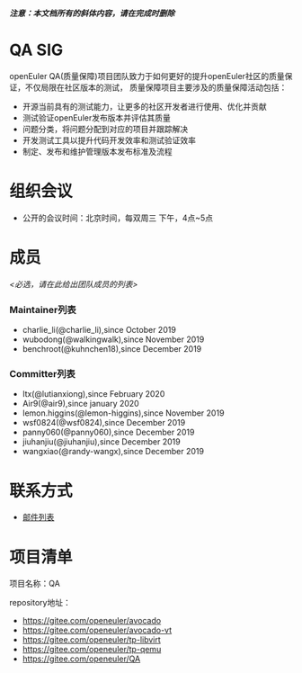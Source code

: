 ***注意：本文档所有的斜体内容，请在完成时删除***

# QA SIG
openEuler QA(质量保障)项目团队致力于如何更好的提升openEuler社区的质量保证，不仅局限在社区版本的测试，
质量保障项目主要涉及的质量保障活动包括：
- 开源当前具有的测试能力，让更多的社区开发者进行使用、优化并贡献
- 测试验证openEuler发布版本并评估其质量
- 问题分类，将问题分配到对应的项目并跟踪解决
- 开发测试工具以提升代码开发效率和测试验证效率
- 制定、发布和维护管理版本发布标准及流程

# 组织会议

- 公开的会议时间：北京时间，每双周三 下午，4点~5点


# 成员

*<必选，请在此给出团队成员的列表>*

### Maintainer列表
- charlie_li(@charlie_li),since October 2019
- wubodong(@walkingwalk),since November 2019
- benchroot(@kuhnchen18),since December 2019

### Committer列表
- ltx(@lutianxiong),since February 2020
- Air9(@air9),since january 2020
- lemon.higgins(@lemon-higgins),since November 2019
- wsf0824(@wsf0824),since December 2019
- panny060(@panny060),since December 2019
- jiuhanjiu(@jiuhanjiu),since December 2019
- wangxiao(@randy-wangx),since December 2019

# 联系方式
- [邮件列表](qa@openeuler.org)

# 项目清单

项目名称：QA

repository地址：
  - https://gitee.com/openeuler/avocado
  - https://gitee.com/openeuler/avocado-vt
  - https://gitee.com/openeuler/tp-libvirt
  - https://gitee.com/openeuler/tp-qemu
  - https://gitee.com/openeuler/QA

